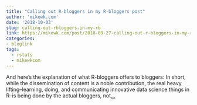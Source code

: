 ```yaml
---
title: "Calling out R-bloggers in my R-bloggers post"
author: 'mikewk.com'
date: '2018-10-03'
slug: calling-out-rbloggers-in-my-rb
link: https://mikewk.com/post/2018-09-27-calling-out-r-bloggers-in-my-r-bloggers-post/
categories:
- bloglink
tags:
  - rstats
  - mikewkcom
---
```


And here’s the explanation of what R-bloggers offers to bloggers: In short, while the dissemination of content is a noble contribution, the real heavy lifting–learning, doing, and communicating innovative data science things in R–is being done by the actual bloggers, not[... <i class="fas fa-external-link-alt"></i>](https://mikewk.com/post/2018-09-27-calling-out-r-bloggers-in-my-r-bloggers-post/)

